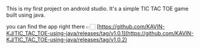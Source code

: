 This is my first project on android studio. It's a simple TIC TAC TOE game built using java.

you can find the app right there 👉🏻 [https://github.com/KAVIN-KJ/TIC_TAC_TOE-using-java/releases/tag/v1.0.1](https://github.com/KAVIN-KJ/TIC_TAC_TOE-using-java/releases/tag/v1.0.2)
